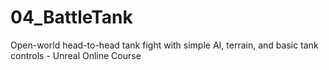 # 04_BattleTank
Open-world head-to-head tank fight with simple AI, terrain, and basic tank controls - Unreal Online Course
